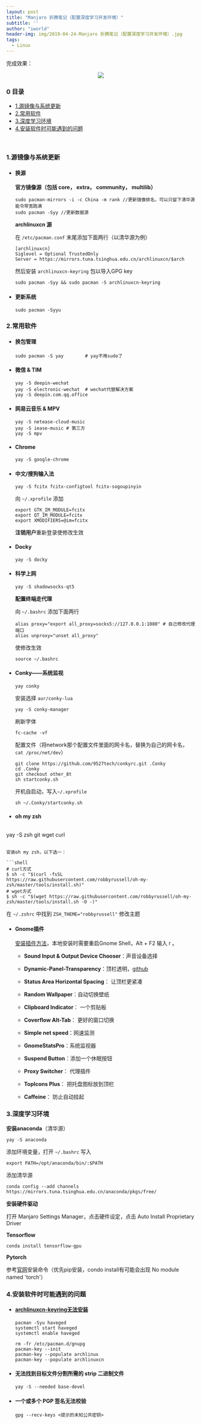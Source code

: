 ```yaml
---
layout: post
title: "Manjaro 折腾笔记（配置深度学习开发环境）"
subtitle: ''
author: "iworld"
header-img: img/2019-04-24-Manjaro 折腾笔记（配置深度学习开发环境）.jpg
tags:
  - Linux
---
```


完成效果：

<div align="center"><img src="https://res.cloudinary.com/dzu6x6nqi/image/upload/v1556290650/iblog/manjaro%20cfg/2019-04-26_22-48-11s1.png"></div>

### 0 目录

- [1.源镜像与系统更新](#1)
- [2.常用软件](#2)
- [3.深度学习环境](#3)
- [4.安装软件时可能遇到的问题](#4)

<br>

### <span id="1">1.源镜像与系统更新</span>

- #### 换源

  **官方镜像源（包括 core， extra， community， multilib）**

  ```shell
  sudo pacman-mirrors -i -c China -m rank //更新镜像排名，可以只留下清华源能令带宽跑满
  sudo pacman -Syy //更新数据源
  ```

  **archlinuxcn 源**

  在 `/etc/pacman.conf` 末尾添加下面两行（以清华源为例）

  ```shell
  [archlinuxcn]
  Siglevel = Optional TrustedOnly
  Server = https://mirrors.tuna.tsinghua.edu.cn/archlinuxcn/$arch
  ```

  然后安装 `archlinuxcn-keyring` 包以导入GPG key

  ```shell
  sudo pacman -Syy && sudo pacman -S archlinuxcn-keyring
  ```

- #### 更新系统

  ```shell
  sudo pacman -Syyu
  ```

### <span id="2">2.常用软件</span>

* #### 换包管理

  ```shell
  sudo pacman -S yay		# yay不用sudo了
  ```

* #### 微信 & TIM

  ```shell
  yay -S deepin-wechat
  yay -S electronic-wechat  # wechat代替解决方案
  yay -S deepin.com.qq.office
  ```

* #### 网易云音乐 & MPV

  ```shell
  yay -S netease-cloud-music
  yay -S iease-music # 第三方
  yay -S mpv
  ```

* #### Chrome

  ```shell
  yay -S google-chrome
  ```

* #### 中文/搜狗输入法

  ```shell
  yay -S fcitx fcitx-configtool fcitx-sogoupinyin
  ```

  向 `~/.xprofile` 添加

  ```shell
  export GTK_IM_MODULE=fcitx
  export QT_IM_MODULE=fcitx 
  export XMODIFIERS=@im=fcitx
  ```

  **注销用户**重新登录使修改生效

* #### Docky

  ```shell
  yay -S docky
  ```

* #### 科学上网

  ```shell
  yay -S shadowsocks-qt5
  ```

  **配置终端走代理**

  向 `~/.bashrc` 添加下面两行

  ```shell
  alias proxy="export all_proxy=socks5://127.0.0.1:1080" # 自己修改代理端口
  alias unproxy="unset all_proxy"
  ```

  使修改生效

  ```shell
  source ~/.bashrc
  ```

* #### Conky——系统监视

  ```shell
  yay conky
  ```

  安装选择 `aur/conky-lua` 

  ```shell
  yay -S conky-manager
  ```

  刷新字体

  ```shell
  fc-cache -vf
  ```

  配置文件（将network那个配置文件里面的网卡名，替换为自己的网卡名，`cat /proc/net/dev`）

  ```shell
  git clone https://github.com/9527tech/conkyrc.git .Conky
  cd .Conky
  git checkout other_8t
  sh startconky.sh
  ```

  开机自启动，写入`~/.xprofile`

  ```shell
  sh ~/.Conky/startconky.sh
  ```

* #### oh my zsh

  ```shell
yay -S zsh git wget curl
  ```

  安装oh my zsh，以下选一：
  
  ```shell
  # curl方式
  $ sh -c "$(curl -fsSL https://raw.githubusercontent.com/robbyrussell/oh-my-zsh/master/tools/install.sh)"
  # wget方式
  $ sh -c "$(wget https://raw.githubusercontent.com/robbyrussell/oh-my-zsh/master/tools/install.sh -O -)"
  ```
  
  在 `~/.zshrc` 中找到 `ZSH_THEME="robbyrussell"` 修改主题
  
* #### Gnome插件 

  [安装插件方法](<https://zhuanlan.zhihu.com/p/36265103>)，本地安装时需要重启Gnome Shell，Alt + F2 输入 r 。

  * **Sound Input & Output Device Chooser**：声音设备选择

  * **Dynamic-Panel-Transparency**：顶栏透明，[github](https://github.com/rockon999/dynamic-panel-transparency)
  * **Status Area Horizontal Spacing**： 让顶栏更紧凑
  * **Random Wallpaper**：自动切换壁纸
  * **Clipboard Indicator**： 一个剪贴板
  * **Coverflow Alt-Tab**： 更好的窗口切换
  * **Simple net speed**：网速监测
  * **GnomeStatsPro**：系统监视器
  * **Suspend Button**：添加一个休眠按钮
  * **Proxy Switcher**： 代理插件
  * **TopIcons Plus**： 把托盘图标放到顶栏
  * **Caffeine**： 防止自动挂起

### <span id="3">3.深度学习环境</span>

**安装anaconda**（清华源）

```shell
yay -S anaconda
```

添加环境变量，打开 `~/.bashrc` 写入

```
export PATH=/opt/anaconda/bin/:$PATH
```

添加清华源 

```
conda config --add channels https://mirrors.tuna.tsinghua.edu.cn/anaconda/pkgs/free/
```

**安装硬件驱动**

打开 Manjaro Settings Manager，点击硬件设定，点击 Auto Install Proprietary Driver

**Tensorflow**

```
conda install tensorflow-gpu
```

**Pytorch**

参考[官网](https://pytorch.org/)安装命令（优先pip安装，condo install有可能会出现 No module named 'torch'）



### <span id="4">4.安装软件时可能遇到的问题</span>

* #### [archlinuxcn-keyring无法安装](https://bbs.archlinuxcn.org/viewtopic.php?id=4129)

  ```shell
  pacman -Syu haveged
  systemctl start haveged
  systemctl enable haveged
  
  rm -fr /etc/pacman.d/gnupg
  pacman-key --init
  pacman-key --populate archlinux
  pacman-key --populate archlinuxcn
  ```

* #### 无法找到目标文件分割所需的 strip 二进制文件

  ```shell
  yay -S --needed base-devel
  ```

* #### 一个或多个 PGP 签名无法校验

  ```shell
  gpg --recv-keys <提示的未知公共密钥>
  ```

  